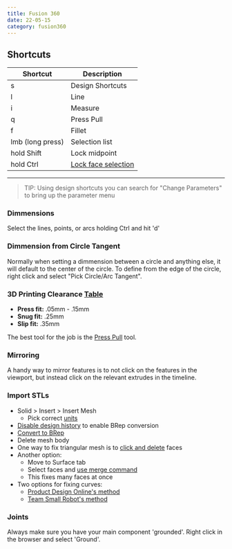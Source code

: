 ```yaml
---
title: Fusion 360
date: 22-05-15
category: fusion360
---
```


## Shortcuts

| Shortcut          | Description 
| -                 | -
| s                 | Design Shortcuts
| l                 | Line
| i                 | Measure
| q                 | Press Pull
| f                 | Fillet
| lmb (long press)  | Selection list
| hold Shift        | Lock midpoint
| hold Ctrl         | [Lock face selection](https://youtu.be/zonnR575Xkc?t=1177)

---

<!-- TODO: Fix table formating -->

> TIP: Using design shortcuts you can search for "Change Parameters" to bring up the parameter menu

### Dimmensions
Select the lines, points, or arcs holding Ctrl and hit 'd'

### Dimmension from Circle Tangent
Normally when setting a dimmension between a circle and anything else, it will default to the center of the circle. To define from the edge of the circle, right click and select "Pick Circle/Arc Tangent".


### 3D Printing Clearance [Table](https://youtu.be/zonnR575Xkc?t=1290)

- **Press fit:**    .05mm - .15mm
- **Snug fit:**     .25mm
- **Slip fit:**     .35mm

The best tool for the job is the [Press Pull](https://youtu.be/FzCm1iTf8PA?t=1275) tool.

### Mirroring

A handy way to mirror features is to not click on the features in the viewport, but instead click on the relevant extrudes in the timeline.

### Import STLs

 - Solid > Insert > Insert Mesh
    - Pick correct [units](https://knowledge.autodesk.com/support/fusion-360/troubleshooting/caas/sfdcarticles/sfdcarticles/Imported-STL-file-into-Fusion-360-is-10x-larger-than-original.html)
- [Disable design history](https://youtu.be/pgWWVcM5YJY?t=397) to enable BRep conversion
- [Convert to BRep](https://youtu.be/zonnR575Xkc?t=1979)
- Delete mesh body
- One way to fix triangular mesh is to [click and delete](https://youtu.be/pgWWVcM5YJY?t=579) faces
- Another option:
    - Move to Surface tab
    - Select faces and [use merge command](https://youtu.be/zonnR575Xkc?t=2003)
    - This fixes many faces at once
- Two options for fixing curves:
    - [Product Design Online's method](https://youtu.be/pgWWVcM5YJY?t=638)
    - [Team Small Robot's method](https://youtu.be/zonnR575Xkc?t=2087)

### Joints

Always make sure you have your main component 'grounded'. Right click in the browser and select 'Ground'.